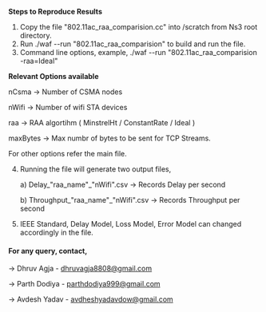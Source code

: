**Steps to Reproduce Results**

1) Copy the file "802.11ac_raa_comparision.cc" into /scratch from Ns3 root directory.
2) Run ./waf --run "802.11ac_raa_comparision" to build and run the file.
3) Command line options, example, ./waf --run "802.11ac_raa_comparision -raa=Ideal"

**Relevant Options available**         

  nCsma                         ->                                      Number of CSMA nodes
  
  nWifi                           ->                                    Number of wifi STA devices
  
  raa                               ->                                  RAA algortihm ( MinstrelHt / ConstantRate / Ideal )
  
  maxBytes                            ->                                Max numbr of bytes to be sent for TCP Streams.
  
  
  For other options refer the main file.
  
4) Running the file will generate two output files,

   a) Delay_"raa_name"_"nWifi".csv -> Records Delay per second
   
   b) Throughput_"raa_name"_"nWifi".csv -> Records Throughput per second
   
   
5) IEEE Standard, Delay Model, Loss Model, Error Model can changed accordingly in the file.








#### For any query, contact,

-> Dhruv Agja - dhruvagja8808@gmail.com

-> Parth Dodiya - parthdodiya999@gmail.com

-> Avdesh Yadav - avdheshyadavdow@gmail.com



